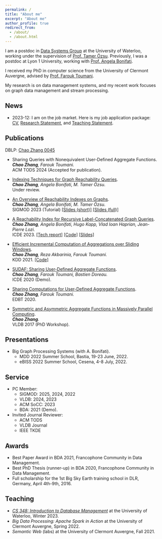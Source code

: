 ```yaml
---
permalink: /
title: "About me"
excerpt: "About me"
author_profile: true
redirect_from: 
  - /about/
  - /about.html
---
```

I am a postdoc in [Data Systems Group](https://uwaterloo.ca/data-systems-group/) at the University of Waterloo, working under the supervision of [Prof. Tamer Özsu](https://cs.uwaterloo.ca/~tozsu/). Previously, I was a postdoc at Lyon 1 University, working with [Prof. Angela Bonifati](https://perso.liris.cnrs.fr/angela.bonifati/). 

I received my PhD in computer science from the University of Clermont Auvergne, advised by [Prof. Farouk Toumani](https://perso.limos.fr/~fatouman/).

My research is on data management systems, and my recent work focuses on graph data management and stream processing. 

News
------
* 2023-12: I am on the job market. Here is my job application package: [CV](./files/CV___Chao_Zhang.pdf), [Research Statement](./files/Research_Statement___Chao_Zhang.pdf), and [Teaching Statement](./files/Teaching_Statement___Chao_Zhang.pdf).

Publications
------

DBLP: [Chao Zhang 0045](https://dblp.org/pid/94/3019-45.html)

* Sharing Queries with Nonequivalent User-Defined Aggregate Functions.\
*__Chao Zhang__, Farouk Toumani.*\
 ACM TODS 2024 (Accepted for publication).

* [Indexing Techniques for Graph Reachability Queries](https://arxiv.org/pdf/2311.03542.pdf).\
*__Chao Zhang__, Angela Bonifati, M. Tamer Özsu.*\
Under review.

* [An Overview of Reachability Indexes on Graphs](https://dl.acm.org/doi/10.1145/3555041.3589408).\
*__Chao Zhang__, Angela Bonifati, M. Tamer Özsu.*\
SIGMOD 2023 (Tutorial) [[Slides (short)]](./files/sigmod23-tutorial-short.pdf) [[Slides (full)]](https://github.com/dsg-uwaterloo/ozsu-grp/blob/main/An_Overview_of_Reachability_Indexes_on_Graphs.pdf)

* [A Reachability Index for Recursive Label-Concatenated Graph Queries](https://ieeexplore.ieee.org/document/10184548).\
*__Chao Zhang__, Angela Bonifati, Hugo Kapp, Vlad Ioan Haprian, Jean-Pierre Lozi.*\
ICDE 2023. [[Tech report]](https://arxiv.org/abs/2203.08606) [[Code]](https://github.com/g-rpqs/rlc-index) [[Slides]](./files/A_Reachability_Index_for_Recursive_Label-Concatenated_Graph_Queries.pdf)

* [Efficient Incremental Computation of Aggregations over Sliding Windows](https://dl.acm.org/doi/10.1145/3447548.3467360).\
*__Chao Zhang__, Reza Akbarinia, Farouk Toumani.*\
KDD 2021. [[Code]](https://github.com/chaozhang-db/PBA)

* [SUDAF: Sharing User-Defined Aggregate Functions](https://ieeexplore.ieee.org/document/9101637).\
*__Chao Zhang__, Farouk Toumani, Bastien Doreau.*\
ICDE 2020 (Demo). 

* [Sharing Computations for User-Defined Aggregate Functions](https://openproceedings.org/2020/conf/edbt/paper_120.pdf).\
*__Chao Zhang__, Farouk Toumani.*\
EDBT 2020. 

* [Symmetric and Asymmetric Aggregate Functions in Massively Parallel Computing](https://www.vldb.org/2017/cp_phd_workshop.php).\
*__Chao Zhang__.*\
VLDB 2017 (PhD Workshop).

Presentations
------
* Big Graph Processing Systems (with A. Bonifati). 
  * MDD 2022 Summer School, Bastia, 19-23 June, 2022. 
  * eBISS 2022 Summer School, Cesena, 4-8 July, 2022. 

Service
------
* PC Member: 
  * SIGMOD: 2025, 2024, 2022
  * VLDB: 2024, 2023
  * ACM SoCC: 2023
  * BDA: 2021 (Demo).
* Invited Journal Reviewer:
  * ACM TODS
  * VLDB Journal
  * IEEE TKDE

Awards
------
* Best Paper Award in BDA 2021, Francophone Community in Data Management.
* Best PhD Thesis (runner-up) in BDA 2020, Francophone Community in Data Management.
* Full scholarship for the 1st Big Sky Earth training school in DLR, Germany, April 4th-9th, 2016.

Teaching
------
* *[CS 348: Introduction to Database Management](https://student.cs.uwaterloo.ca/~cs348/outline-w23/)* at the University of Waterloo, Winter 2023.
* *Big Data Processing: Apache Spark in Action* at the University of Clermont Auvergne, Spring 2022.
* *Semantic Web* (labs) at the University of Clermont Auvergne, Fall 2021. 

